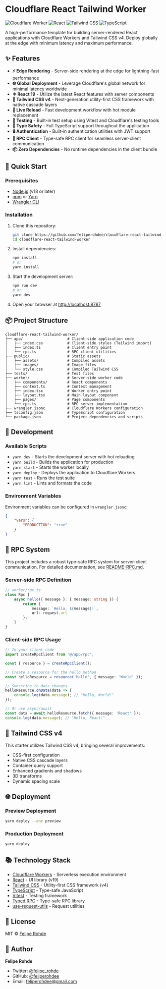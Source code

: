 # Cloudflare React Tailwind Worker

![Cloudflare Worker](https://img.shields.io/badge/Cloudflare-Workers-F38020?style=for-the-badge&logo=cloudflare&logoColor=white)
![React](https://img.shields.io/badge/React-19-61DAFB?style=for-the-badge&logo=react&logoColor=white)
![Tailwind CSS](https://img.shields.io/badge/Tailwind_CSS-4.0-38B2AC?style=for-the-badge&logo=tailwind-css&logoColor=white)
![TypeScript](https://img.shields.io/badge/TypeScript-5.5-3178C6?style=for-the-badge&logo=typescript&logoColor=white)

A high-performance template for building server-rendered React applications with Cloudflare Workers and Tailwind CSS v4. Deploy globally at the edge with minimum latency and maximum performance.

## ✨ Features

- **⚡ Edge Rendering** - Server-side rendering at the edge for lightning-fast performance
- **🌐 Global Deployment** - Leverage Cloudflare's global network for minimal latency worldwide
- **⚛️ React 19** - Utilize the latest React features with server components
- **🎨 Tailwind CSS v4** - Next-generation utility-first CSS framework with native cascade layers
- **🔄 Live Reload** - Fast development workflow with hot module replacement
- **🧪 Testing** - Built-in test setup using Vitest and Cloudflare's testing tools
- **📝 Type Safety** - Full TypeScript support throughout the application
- **🔒 Authentication** - Built-in authentication utilities with JWT support
- **📡 RPC Client** - Type-safe RPC client for seamless server-client communication
- **📦 Zero Dependencies** - No runtime dependencies in the client bundle

## 🚀 Quick Start

### Prerequisites

- [Node.js](https://nodejs.org/) (v18 or later)
- [npm](https://www.npmjs.com/) or [Yarn](https://yarnpkg.com/)
- [Wrangler CLI](https://developers.cloudflare.com/workers/wrangler/install-and-update/)

### Installation

1. Clone this repository:

    ```bash
    git clone https://github.com/feliperohdee/cloudflare-react-tailwind-worker.git
    cd cloudflare-react-tailwind-worker
    ```

2. Install dependencies:

    ```bash
    npm install
    # or
    yarn install
    ```

3. Start the development server:

    ```bash
    npm run dev
    # or
    yarn dev
    ```

4. Open your browser at [http://localhost:8787](http://localhost:8787)

## 📦 Project Structure

```
cloudflare-react-tailwind-worker/
├── app/                    # Client-side application code
│   ├── index.css           # Client-side styles (Tailwind import)
│   ├── index.ts            # Client entry point
│   └── rpc.ts              # RPC client utilities
├── public/                 # Static assets
│   ├── assets/             # Compiled assets
│   ├── images/             # Image files
│   └── style.css           # Compiled Tailwind CSS
├── tests/                  # Test files
├── worker/                 # Server-side worker code
│   ├── components/         # React components
│   ├── context.ts          # Context management
│   ├── index.tsx           # Worker entry point
│   ├── layout.tsx          # Main layout component
│   ├── pages/              # Page components
│   └── rpc.ts              # RPC server implementation
├── wrangler.jsonc          # Cloudflare Workers configuration
├── tsconfig.json           # TypeScript configuration
└── package.json            # Project dependencies and scripts
```

## 🔧 Development

### Available Scripts

- `yarn dev` - Starts the development server with hot reloading
- `yarn build` - Builds the application for production
- `yarn start` - Starts the worker locally
- `yarn deploy` - Deploys the application to Cloudflare Workers
- `yarn test` - Runs the test suite
- `yarn lint` - Lints and formats the code

### Environment Variables

Environment variables can be configured in `wrangler.jsonc`:

```json
{
	"vars": {
		"PRODUCTION": "true"
	}
}
```

## 📡 RPC System

This project includes a robust type-safe RPC system for server-client communication. For detailed documentation, see [README-RPC.md](README-RPC.md).

### Server-side RPC Definition

```typescript
// worker/rpc.ts
class Rpc {
	async hello({ message }: { message: string }) {
		return {
			message: `Hello, ${message}!`,
			url: request.url
		};
	}
}
```

### Client-side RPC Usage

```typescript
// In your client code
import createRpcClient from '@/app/rpc';

const { resource } = createRpcClient();

// Create a resource for the hello method
const helloResource = resource('hello', { message: 'World' });

// Subscribe to data changes
helloResource.onData(data => {
	console.log(data.message); // "Hello, World!"
});

// Or use async/await
const data = await helloResource.fetch({ message: 'React' });
console.log(data.message); // "Hello, React!"
```

## 🎨 Tailwind CSS v4

This starter utilizes Tailwind CSS v4, bringing several improvements:

- CSS-first configuration
- Native CSS cascade layers
- Container query support
- Enhanced gradients and shadows
- 3D transforms
- Dynamic spacing scale

## 🌐 Deployment

### Preview Deployment

```bash
yarn deploy --env preview
```

### Production Deployment

```bash
yarn deploy
```

## 📚 Technology Stack

- [Cloudflare Workers](https://workers.cloudflare.com/) - Serverless execution environment
- [React](https://react.dev/) - UI library (v19)
- [Tailwind CSS](https://tailwindcss.com/) - Utility-first CSS framework (v4)
- [TypeScript](https://www.typescriptlang.org/) - Type-safe JavaScript
- [Vitest](https://vitest.dev/) - Testing framework
- [Typed RPC](https://github.com/fed135/typed-rpc) - Type-safe RPC library
- [use-request-utils](https://github.com/feliperohdee/use-request-utils) - Request utilities

## 📄 License

MIT © [Felipe Rohde](mailto:feliperohdee@gmail.com)

## 👤 Author

**Felipe Rohde**

- Twitter: [@felipe_rohde](https://twitter.com/felipe_rohde)
- GitHub: [@feliperohdee](https://github.com/feliperohdee)
- Email: feliperohdee@gmail.com
